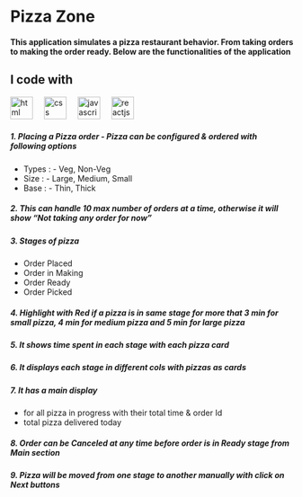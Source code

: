 # Pizza Zone

#### This application simulates a pizza restaurant behavior. From taking orders to making the order ready. Below are the functionalities of the application

## I code with

<div align="left">
  <img src="https://cdn.jsdelivr.net/gh/devicons/devicon/icons/html5/html5-original.svg" height="40" alt="html logo"  />
  <img width="12" />
  <img src="https://cdn.jsdelivr.net/gh/devicons/devicon/icons/css3/css3-original.svg" height="40" alt="css logo"  />
  <img width="12" />
  <img src="https://cdn.jsdelivr.net/gh/devicons/devicon/icons/javascript/javascript-original.svg" height="40" alt="javascript logo"  />
  <img width="12" />
  <img src="https://cdn.jsdelivr.net/gh/devicons/devicon/icons/react/react-original.svg" height="40" alt="reactjs logo"  />
  <img width="12" />

##### 1. Placing a Pizza order - Pizza can be configured & ordered with following options

- Types : - Veg, Non-Veg
- Size : - Large, Medium, Small
- Base : - Thin, Thick

##### 2. This can handle 10 max number of orders at a time, otherwise it will show “Not taking any order for now”

##### 3. Stages of pizza

- Order Placed
- Order in Making
- Order Ready
- Order Picked

##### 4. Highlight with Red if a pizza is in same stage for more that 3 min for small pizza, 4 min for medium pizza and 5 min for large pizza

##### 5. It shows time spent in each stage with each pizza card

##### 6. It displays each stage in different cols with pizzas as cards

##### 7. It has a main display

- for all pizza in progress with their total time & order Id
- total pizza delivered today

##### 8. Order can be Canceled at any time before order is in Ready stage from Main section

##### 9. Pizza will be moved from one stage to another manually with click on Next buttons

